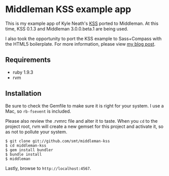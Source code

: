 # Middleman KSS example app

This is my example app of Kyle Neath's [KSS](https://github.com/kneath/kss) ported to Middleman. At this time, KSS 0.1.3 and Middleman 3.0.0.beta.1 are being used.

I also took the opportunity to port the KSS example to Sass+Compass with the HTML5 boilerplate. For more information, please view [my blog post](http://stephentudor.com/blog/2012/01/10/kss-and-middleman).

## Requirements

* ruby 1.9.3
* rvm

## Installation

Be sure to check the Gemfile to make sure it is right for your system. I use a Mac, so `rb-fsevent` is included.

Please also review the .rvmrc file and alter it to taste. When you `cd` to the project root, rvm will create a new gemset for this project and activate it, so as not to pollute your system.

```
$ git clone git://github.com/smt/middleman-kss
$ cd middleman-kss
$ gem install bundler
$ bundle install
$ middleman
```

Lastly, browse to `http://localhost:4567`.